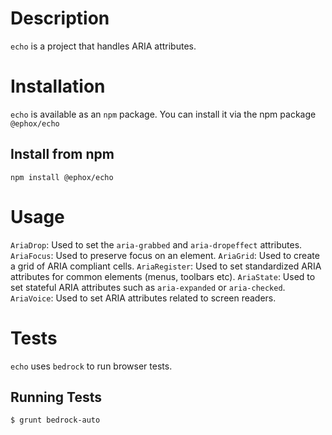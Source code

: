 # Description
`echo` is a project that handles ARIA attributes.
# Installation
`echo` is available as an `npm` package.  You can install it via the npm package `@ephox/echo`
## Install from npm
`npm install @ephox/echo`

# Usage
`AriaDrop`: Used to set the `aria-grabbed` and `aria-dropeffect` attributes.
`AriaFocus`: Used to preserve focus on an element.
`AriaGrid`: Used to create a grid of ARIA compliant cells.
`AriaRegister`: Used to set standardized ARIA attributes for common elements (menus, toolbars etc).
`AriaState`: Used to set stateful ARIA attributes such as `aria-expanded` or `aria-checked`.
`AriaVoice`: Used to set ARIA attributes related to screen readers.
# Tests
`echo` uses `bedrock` to run browser tests.
## Running Tests
`$ grunt bedrock-auto`
